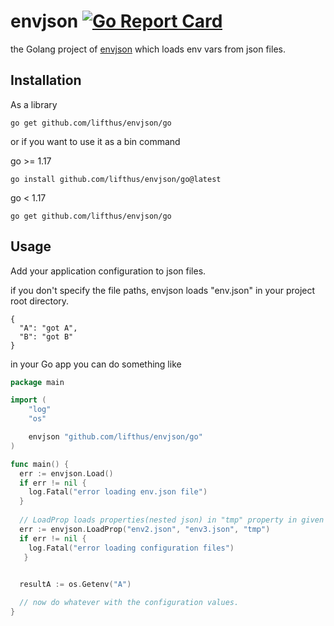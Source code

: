 # envjson [![Go Report Card](https://goreportcard.com/badge/github.com/lifthus/envjson/go)](https://goreportcard.com/report/github.com/lifthus/envjson/go)

the Golang project of [envjson](https://github.com/lifthus/envjson) which loads env vars from json files.

## Installation

As a library

```shell
go get github.com/lifthus/envjson/go
```

or if you want to use it as a bin command

go >= 1.17
```shell
go install github.com/lifthus/envjson/go@latest
```

go < 1.17
```shell
go get github.com/lifthus/envjson/go
```

## Usage

Add your application configuration to json files.

if you don't specify the file paths, envjson loads "env.json" in your project root directory.

```shell
{
  "A": "got A",
  "B": "got B"
}
```

in your Go app you can do something like

```go
package main

import (
    "log"
    "os"

    envjson "github.com/lifthus/envjson/go"
)

func main() {
  err := envjson.Load()
  if err != nil {
    log.Fatal("error loading env.json file")
  }
  
  // LoadProp loads properties(nested json) in "tmp" property in given json files and sets them to the env vars.
  err := envjson.LoadProp("env2.json", "env3.json", "tmp")
  if err != nil {
    log.Fatal("error loading configuration files")
   }
  

  resultA := os.Getenv("A")

  // now do whatever with the configuration values.
}
```

